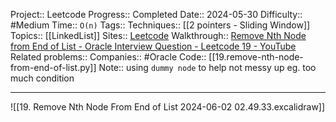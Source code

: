 Project:: Leetcode
Progress:: Completed
Date:: 2024-05-30
Difficulty:: #Medium 
Time:: `O(n)`
Tags:: 
Techniques:: [[2 pointers - Sliding Window]]
Topics:: [[LinkedList]]
Sites:: [Leetcode](https://leetcode.com/problems/remove-nth-node-from-end-of-list/description/)
Walkthrough:: [Remove Nth Node from End of List - Oracle Interview Question - Leetcode 19 - YouTube](https://www.youtube.com/watch?v=XVuQxVej6y8)
Related problems:: 
Companies:: #Oracle
Code:: [[19.remove-nth-node-from-end-of-list.py]]
Note:: using `dummy node` to help not messy up eg. too much condition

---
![[19. Remove Nth Node From End of List 2024-06-02 02.49.33.excalidraw]]